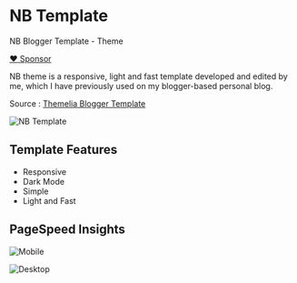 # NB Template
NB Blogger Template - Theme

[:heart: Sponsor](https://github.com/sponsors/zaferzent)

NB theme is a responsive, light and fast template developed and edited by me, which I have previously used on my blogger-based personal blog.

Source  : [Themelia Blogger Template](https://www.themeslab.net/2024/01/new-basic.html)

![NB Template](https://blogger.googleusercontent.com/img/b/R29vZ2xl/AVvXsEguefyWTwQK7GM07rcdWCnLThh0ayoByTfYK0EfemPz-Pss4BkIvKqwbwQwQTKGznHUNdHctfsMsy4LUnsxISpbYxcVSmtwXZj_Vj2rwh17_E34ot9XcF8fvmcMCP18-QiCcGk0-j8XBtVOuk6a_yBksKIRWlI2UxkzZETu0_ZWzLOGcADndRCcqnFhH5Yt/s1600/NB-Template-Theme-Full-Screen.png)

## Template Features
- Responsive
- Dark Mode
- Simple
- Light and Fast

## PageSpeed Insights

![Mobile](https://blogger.googleusercontent.com/img/b/R29vZ2xl/AVvXsEjCrqvX20K4D8BdMwA2AHw0fNTyeMe3rU-kB9KcglRgrwBzuLSTszduK6QPZjEIPmR38I2xR8eFEQrjefuq0BUtFn0K5d5P_zYhHzQ7FwbYTp9z9514duEb23HzsqqoygURgy0Lp0l93SxO1_ROrTU4Ji0dyWHuTyUa15rcyBB76jJwQT_GSfWumcxxF6Qb/s1600/PageSpeed-Insights-NB-Template-Theme-Desktop-Version.png)

![Desktop](https://blogger.googleusercontent.com/img/b/R29vZ2xl/AVvXsEhhmwiLUABQvp9RbEJRCmwryYhRnxhlbAm5qtGEWbWkExa-VovzNKypoF3Xeml5zs2bbp3sQrl-AcidDCAZywpd8LbkSv_Qan61JUAzav-P-MAeImo-ZwXBCqTz8ISaDS6Rj-qtH3SDATGcfCWMQ1YmXZpgt4BYnmcVQdJqECkxK7MftP3YLVD4hhafst6H/s1600/PageSpeed-Insights-Blogger-NB-Template-Theme-Mobile-Version.png)
